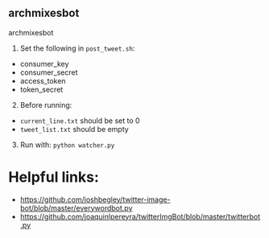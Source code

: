 ## archmixesbot
archmixesbot


1. Set the following in `post_tweet.sh`:
- consumer_key
- consumer_secret
- access_token
- token_secret

2. Before running:
- `current_line.txt` should be set to 0
- `tweet_list.txt` should be empty 

3. Run with: `python watcher.py`

# Helpful links:
- https://github.com/joshbegley/twitter-image-bot/blob/master/everywordbot.py 
- https://github.com/joaquinlpereyra/twitterImgBot/blob/master/twitterbot.py